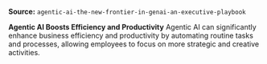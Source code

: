 **Source:** `agentic-ai-the-new-frontier-in-genai-an-executive-playbook`

**Agentic AI Boosts Efficiency and Productivity**
Agentic AI can significantly enhance business efficiency and productivity by automating routine tasks and processes, allowing employees to focus on more strategic and creative activities.
